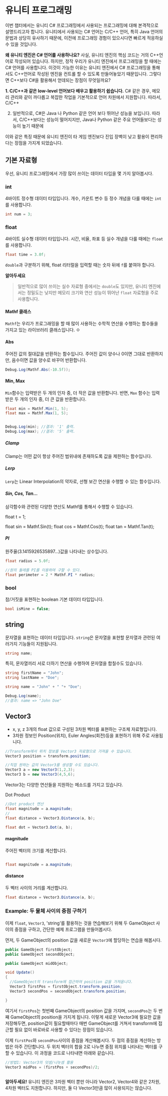 # 유니티 프로그래밍
이번 챕터에서는 유니티 C# 프로그래밍에서 사용되는 프로그래밍에 대해 본격적으로 설명드리고자 합니다. 유니티에서 사용되는 C# 언어는 C/C++ 언어, 특히 Java 언어의 문법과 상당히 유사하기 때문에, 이전에 프로그래밍 경험이 있으시다면 빠르게 적응하실 수 있을 것입니다.


**왜 유니티 엔진은 C# 언어를 사용하나요?**
사실, 유니티 엔진의 핵심 코드는 거의 C++언어로 작성되어 있습니다. 하지만, 정작 우리가 유니티 엔진에서 프로그래밍을 할 때에는 C# 언어를 사용합니다. 이것이 가능한 이유는 유니티 엔진에서 C# 프로그래밍을 통해서도 C++언어로 작성된 엔진을 컨트롤 할 수 있도록 만들어놓았기 때문입니다. 그렇다면 C++보다 C#을 활용해서 얻데되는 장점이 무엇일까요?

__1. C/C++과 같은 low-level 언어보다 배우고 활용하기 쉽습니다.__
C# 같은 경우, 메모리 관리와 같이 까다롭고 복잡한 작업을 기본적으로 언어 차원에서 지원합니다. 따라서, C/C++

2. 일반적으로, C#은 Java 나 Python 같은 언어 보다 뛰어난 성능을 보입니다.
따라서, C/C++보다는 성능이 떨어지지만, Java나 Python 같은 주요 언어들보다는 성능이 높기 때문에

이와 같은 특징 때문에 유니티 엔진이 타 게임 엔진보다 진입 장벽이 낮고 활용이 편리하다는 장점을 가지게 되었습니다.



## 기본 자료형
우선, 유니티 프로그래밍에서 가장 많이 쓰이는 데이터 타입을 몇 가지 알아봅시다.


### int
4바이트 정수형 데이터 타입입니다. 개수, 카운트 변수 등 정수 개념을 다룰 때에는 `int`를 사용합니다.
```cs
int num = 3;
```

### float
4바이트 실수형 데이터 타입입니다. 시간, 비율, 좌표 등 실수 개념을 다룰 때에는 `float`를 사용합니다.

```cs
float time = 3.0f;
```
`double`과 구분하기 위해, float 리터럴을 입력할 때는 숫자 뒤에 `f`를 붙여야 합니다.

**알아두세요**
>일반적으로 많이 쓰이는 실수 자료형 중에서는 `double`도 있지만, 유니티 엔진에서는 정밀도는 낮지만 메모리 크기와 연산 성능이 뛰어난 `float` 자료형을 주로 사용합니다.

#### Mathf 클래스
`Mathf`는 우리가 프로그래밍을 할 때 많이 사용하는 수학적 연산을 수행하는 함수들을 가지고 있는 라이브러리 클래스입니다. ㅇ

#### Abs
주어진 값의 절대값을 반환하는 함수입니다. 주어진 값이 양수나 0이면 그대로 반환하지만, 음수이면 값을 양수로 바꾸어 반환합니다.

```cs
Debug.Log(Mathf.Abs(-10.5f));

```

#### Min, Max
`Min`함수는 입력받은 두 개의 인자 중, 더 작은 값을 반환합니다. 반면, `Max` 함수는 입력받은 두 개의 인자 중, 더 큰 값을 반환합니다.


```cs
float min = Mathf.Min(1, 5);
float max = Mathf.Max(1, 5);


Debug.Log(min); //결과: '1' 출력.
Debug.Log(max); //결과: '5' 출력.
```

##### Clamp
Clamp는 어떤 값이 항상 주어진 범위내에 존재하도록 값을 제한하는 함수입니다.




##### Lerp
`Lerp`는 Linear Interpolation의 약자로, 선형 보간 연산을 수행할 수 있는 함수입니다.



##### Sin, Cos, Tan...
삼각함수와 관련된 다양한 연산도 Mathf를 통해서 수행할 수 있습니다.

float t = 1;

float sin = Mathf.Sin(t);
float cos = Mathf.Cos(t);
float tan = Mathf.Tan(t);

##### PI
원주율(3.1415926535897...)값을 나타내는 상수입니다.

```cs
float radius = 5.0f;

//원의 둘레를 PI를 이용하여 구할 수 있다.
float perimeter = 2 * Mathf.PI * radius;
```

### bool
참/거짓을 표현하는 boolean 기본 데이터 타입입니다.

```cs
bool isMine = false;
```

## string
문자열을 표현하는 데이터 타입입니다. `string`은 문자열을 표현할 문자열과 관련된 여러가지 기능들이 지원됩니다.

```cs
string name;
```


특히, 문자열끼리 서로 더하기 연산을 수행하여 문자열을 합칠수도 있습니다.
```cs
string firstName = "John";
string lastName = "Doe";

string name = "John" + " "+ "Doe";

Debug.Log(name);
//결과: name => "John Doe"
```

##  Vector3
- x, y, z 3개의 float 값으로 구성된 3차원 벡터를 표현하는 구조체 자료형입니다.
- 3차원 정보인 Position(위치), Euler Angles(회전)등을 표현하기 위해 주로 사용됩니다.
```cs
//Transform에서 위치 정보를 Vector3 자료형으로 가져올 수 있습니다.
Vector3 position = transform.position;

//직접 원하는 값의 Vector3를 생성할 수도 있습니다.
Vector3 a = new Vector3(1,2,3);
Vector3 b = new Vector3(4,5,6);
```
Vector3는 다양한 연산들을 지원하는 메소드를 가지고 있습니다.

Dot Product

```cs
//Dot product 연산
float magnitude = a.magnitude;
//
float distance = Vector3.Distance(a, b);

float dot = Vector3.Dot(a, b);
```
#### magnitude
주어진 벡터의 크기를 계산합니다.

```cs

float magnitude = a.magnitude;

```
#### distance
두 벡터 사이의 거리를 계산합니다.
```cs
float distance = Vector3.Distance(a, b);
```



### Example: 두 물체 사이의 중점 구하기
이제 `float`, `Vector3`, 'string'를 활용하는 것을 연습해보기 위해 두 GameObject 사이의 중점을 구하고, 간단한 예제 프로그램을 만들어봅시다.


먼저, 두 GameObject의 position 값을 새로운 `Vector3`에 할당하는 연습을 해봅시다.

```cs
public GameObject firstObject;
public GameObject secondObject;

public GameObject midObject;

void Update()
{
  //GameObject의 transform에 접근하여 position 값을 가져옵니다.
  Vector3 firstPos = firstObject.transform.position;
  Vector3 secondPos = secondObject.transform.position;

}
```
여기서 `firstPos`는 첫번째 GameObject의 position 값을 가지며, `secondPos`는 두 번째 GameObject의 position을 가지게 됩니다. 이렇게 새로운 Vector3에 필요한 값을 저장해두면, position값이 필요할때마다 매번 GameObject를 거쳐서 transform에 접근할 필요 없이 바로바로 사용할 수 있다는 장점이 있습니다.

이제 `firstPos`와 `secondPos`사이의 중점을 계산해봅시다. 두 점의 중점을 계산하는 방법은 아주 간단합니다. 두 위치 벡터의 합을 2로 나누면 중점 위치를 나타내는 벡터를 구할 수 있습니다. 이 과정을 코드로 나타내면 아래와 같습니다.

```cs
//방법1: Vector3의 덧셈/나눗셈 활용
Vector3 midPos = (firstPos + secondPos)/2;

```



```cs

```

__알아두세요!__
유니티 엔진은 3차원 벡터 뿐만 아니라 Vector2, Vector4와 같은 2차원, 4차원 벡터도 지원합니다. 하지만, 둘 다 Vector3만큼 많이 사용되지는 않습니다.
